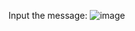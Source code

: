 Input the message:
![image](https://user-images.githubusercontent.com/57757171/200704814-b40c7198-15e6-4e5d-afd8-e7b5213b2c97.png)
